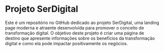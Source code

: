 # Projeto SerDigital
 Este é um repositório no GitHub dedicado ao projeto SerDigital, uma landing page moderna e atraente desenvolvida para promover o conceito de transformação digital. O objetivo deste projeto é criar uma página de destino que apresente informações sobre os benefícios da transformação digital e como ela pode impactar positivamente os negócios.
